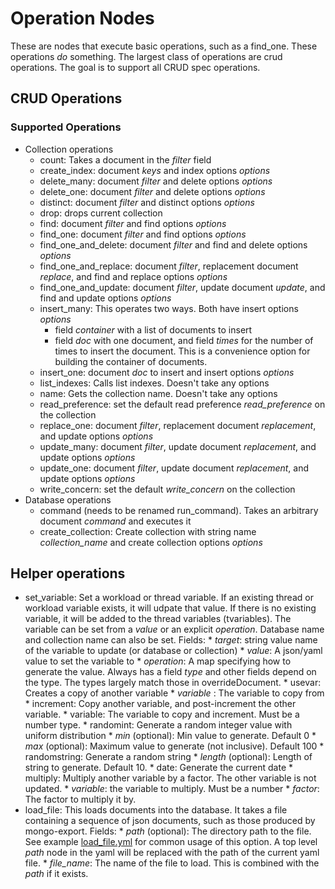 Operation Nodes
===============

These are nodes that execute basic operations, such as a
find_one. These operations *do* something. The largest class of
operations are crud operations. The goal is to support all CRUD spec
operations.

CRUD Operations
---------------

### Supported Operations

* Collection operations
  * count: Takes a document in the _filter_ field
  * create\_index: document _keys_ and index options _options_
  * delete\_many: document _filter_ and delete options _options_
  * delete\_one: document _filter_ and delete options _options_
  * distinct: document _filter_ and distinct options _options_
  * drop: drops current collection
  * find: document _filter_ and find options _options_
  * find\_one: document _filter_ and find options _options_
  * find\_one\_and\_delete: document _filter_ and find and delete options _options_
  * find\_one\_and\_replace: document _filter_, replacement document
    _replace_,  and find and replace options _options_
  * find\_one\_and\_update: document _filter_, update document
    _update_,  and find and update options _options_
  * insert\_many: This operates two ways. Both have insert options _options_
    * field _container_ with a list of documents to insert
    * field _doc_ with one document, and field _times_ for the number
      of times to insert the document. This is a convenience option
      for building the container of documents.
  * insert\_one: document _doc_ to insert and insert options _options_
  * list\_indexes: Calls list indexes. Doesn't take any options
  * name: Gets the collection name. Doesn't take any options
  * read\_preference: set the default read preference
    _read\_preference_ on the collection
  * replace\_one: document _filter_, replacement document
    _replacement_,  and update options _options_
  * update\_many: document _filter_, update document
    _replacement_,  and update options _options_
  * update\_one: document _filter_, update document
    _replacement_,  and update options _options_
  * write\_concern: set the default _write\_concern_ on the collection
* Database operations
  * command (needs to be renamed run\_command). Takes an arbitrary document _command_ and executes it
  * create\_collection: Create collection with string name
    _collection\_name_ and create collection options _options_

Helper operations
-----------------

* set\_variable: Set a workload or thread variable. If an existing
  thread or workload variable exists, it will udpate that value. If
  there is no existing variable, it will be added to the thread
  variables (tvariables). The variable can be set from a _value_ or
  an explicit _operation_. Database name and collection name can also be set.
  Fields:
      * _target_: string value name of the variable to update (or
        database or collection)
      * _value_: A json/yaml value to set the variable to
      * _operation_: A map specifying how to generate the
        value. Always has a field _type_ and other fields depend on
        the type. The types largely match those in overrideDocument.
        * usevar: Creates a copy of another variable
          * _variable_ : The variable to copy from
        * increment: Copy another variable, and post-increment the
          other variable.
          * variable: The variable to copy and increment. Must be a
            number type.
        * randomint: Generate a random integer value with uniform distribution
          * _min_ (optional): Min value to generate. Default 0
          * _max_ (optional): Maximum value to generate (not
            inclusive). Default 100
        * randomstring: Generate a random string
          * _length_ (optional): Length of string to
            generate. Default 10.
        * date: Generate the current date
        * multiply: Multiply another variable by a factor. The other
          variable is not updated.
          * _variable_: the variable to multiply. Must be a number
          * _factor_: The factor to multiply it by.
* load\_file: This loads documents into the database. It takes a file
  containing a sequence of json documents, such as those produced by
  mongo-export.
  Fields:
      * _path_ (optional): The directory path to the file. See example
        [load\_file.yml](examples/load_file.yml) for common usage of
        this option. A top level _path_ node in the yaml will be
        replaced with the path of the current yaml file.
      * _file\_name_: The name of the file to load. This is combined
        with the _path_ if it exists.
